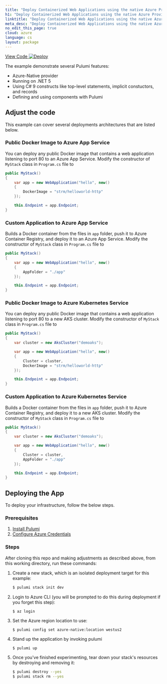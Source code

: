 ```yaml
---
title: "Deploy Containerized Web Applications using the native Azure Provider, .NET 5, and C# 9 | C#"
h1: "Deploy Containerized Web Applications using the native Azure Provider, .NET 5, and C# 9"
linktitle: "Deploy Containerized Web Applications using the native Azure Provider, .NET 5, and C# 9"
meta_desc: "Deploy Containerized Web Applications using the native Azure Provider, .NET 5, and C# 9 How-to Guide using C#"
no_edit_this_page: true
cloud: azure
language: cs
layout: package
---
```


<!-- WARNING: this page was generated by a tool. Do not edit it by hand. -->
<!-- To change it, please see https://github.com/pulumi/docs/tree/master/tools/mktutorial. -->

<p class="mb-4 flex">
    <a class="flex flex-wrap items-center rounded-md font-display text-lg text-white bg-blue-600 border-2 border-blue-600 px-2 mr-2 whitespace-no-wrap hover:text-white" style="height: 45px;" href="https://github.com/pulumi/examples/tree/master/azure-cs-net5-aks-webapp" target="_blank">
        <span><i class="fab fa-github pr-2"></i> View Code</span>
    </a>
    <a href="https://app.pulumi.com/new?template=https://github.com/pulumi/examples/blob/master/azure-cs-net5-aks-webapp/README.md" target="_blank">
        <img src="https://get.pulumi.com/new/button.svg" alt="Deploy">
    </a>
</p>


The example demonstrate several Pulumi features:

- Azure-Native provider
- Running on .NET 5
- Using C# 9 constructs like top-level statements, implicit constuctors, and records
- Defining and using components with Pulumi

## Adjust the code

This example can cover several deployments architectures that are listed below.

### Public Docker Image to Azure App Service

You can deploy any public Docker image that contains a web application listening to port 80 to an Azure App Service. Modify the constructor of `MyStack` class in `Program.cs` file to 

```cs
public MyStack()
{
    var app = new WebApplication("hello", new()
    {
        DockerImage = "strm/helloworld-http"
    });

    this.Endpoint = app.Endpoint;
}
```

### Custom Application to Azure App Service

Builds a Docker container from the files in `app` folder, push it to Azure Container Registry, and deploy it to an Azure App Service. Modify the constructor of `MyStack` class in `Program.cs` file to 

```cs
public MyStack()
{
    var app = new WebApplication("hello", new()
    {
        AppFolder = "./app"
    });

    this.Endpoint = app.Endpoint;
}
```

### Public Docker Image to Azure Kubernetes Service

You can deploy any public Docker image that contains a web application listening to port 80 to a new AKS cluster. Modify the constructor of `MyStack` class in `Program.cs` file to 

```cs
public MyStack()
{
    var cluster = new AksCluster("demoaks");

    var app = new WebApplication("hello", new()
    {
        Cluster = cluster,
        DockerImage = "strm/helloworld-http"
    });

    this.Endpoint = app.Endpoint;
}
```

### Custom Application to Azure Kubernetes Service

Builds a Docker container from the files in `app` folder, push it to Azure Container Registry, and deploy it to a new AKS cluster. Modify the constructor of `MyStack` class in `Program.cs` file to 

```cs
public MyStack()
{
    var cluster = new AksCluster("demoaks");

    var app = new WebApplication("hello", new()
    {
        Cluster = cluster,
        AppFolder = "./app"
    });

    this.Endpoint = app.Endpoint;
}
```

## Deploying the App

To deploy your infrastructure, follow the below steps.

### Prerequisites

1. [Install Pulumi](https://www.pulumi.com/docs/get-started/install/)
1. [Configure Azure Credentials](https://www.pulumi.com/docs/intro/cloud-providers/azure/setup/)

### Steps

After cloning this repo and making adjustments as described above, from this working directory, run these commands:

1. Create a new stack, which is an isolated deployment target for this example:

    ```bash
    $ pulumi stack init dev
    ```

1.  Login to Azure CLI (you will be prompted to do this during deployment if you forget this step):

    ```
    $ az login
    ```

1. Set the Azure region location to use:
    
    ```
    $ pulumi config set azure-native:location westus2
    ```

1. Stand up the application by invoking pulumi

    ```bash
    $ pulumi up
    ```

1. Once you've finished experimenting, tear down your stack's resources by destroying and removing it:

    ```bash
    $ pulumi destroy --yes
    $ pulumi stack rm --yes
    ```


